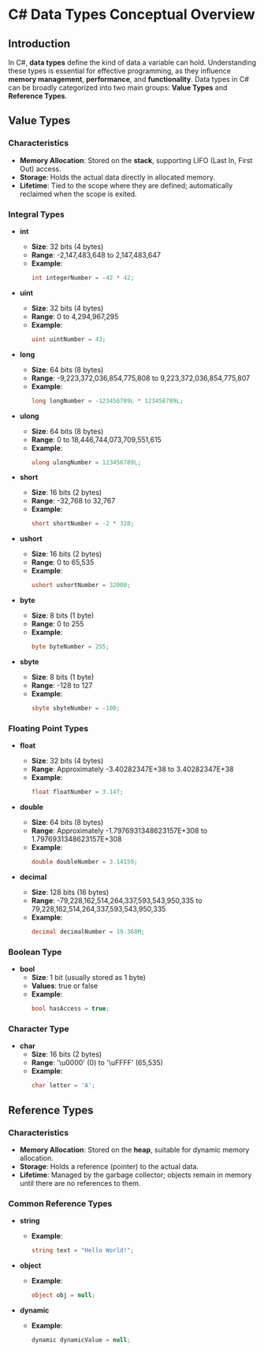 # C# Data Types Conceptual Overview

## Introduction

In C#, **data types** define the kind of data a variable can hold. 
Understanding these types is essential for effective programming, 
as they influence **memory management**, **performance**, and **functionality**. 
Data types in C# can be broadly categorized into two main groups: **Value Types** and **Reference Types**.

## Value Types

### Characteristics

- **Memory Allocation**: Stored on the **stack**, supporting LIFO (Last In, First Out) access.
- **Storage**: Holds the actual data directly in allocated memory.
- **Lifetime**: Tied to the scope where they are defined; automatically reclaimed when the scope is exited.

### Integral Types

- **int**
  - **Size**: 32 bits (4 bytes)
  - **Range**: -2,147,483,648 to 2,147,483,647
  - **Example**:
    ```csharp
    int integerNumber = -42 * 42;
    ```

- **uint**
  - **Size**: 32 bits (4 bytes)
  - **Range**: 0 to 4,294,967,295
  - **Example**:
    ```csharp
    uint uintNumber = 43;
    ```

- **long**
  - **Size**: 64 bits (8 bytes)
  - **Range**: -9,223,372,036,854,775,808 to 9,223,372,036,854,775,807
  - **Example**:
    ```csharp
    long longNumber = -123456789L * 123456789L;
    ```

- **ulong**
  - **Size**: 64 bits (8 bytes)
  - **Range**: 0 to 18,446,744,073,709,551,615
  - **Example**:
    ```csharp
    ulong ulongNumber = 123456789L;
    ```

- **short**
  - **Size**: 16 bits (2 bytes)
  - **Range**: -32,768 to 32,767
  - **Example**:
    ```csharp
    short shortNumber = -2 * 320;
    ```

- **ushort**
  - **Size**: 16 bits (2 bytes)
  - **Range**: 0 to 65,535
  - **Example**:
    ```csharp
    ushort ushortNumber = 32000;
    ```

- **byte**
  - **Size**: 8 bits (1 byte)
  - **Range**: 0 to 255
  - **Example**:
    ```csharp
    byte byteNumber = 255;
    ```

- **sbyte**
  - **Size**: 8 bits (1 byte)
  - **Range**: -128 to 127
  - **Example**:
    ```csharp
    sbyte sbyteNumber = -100;
    ```

### Floating Point Types

- **float**
  - **Size**: 32 bits (4 bytes)
  - **Range**: Approximately -3.40282347E+38 to 3.40282347E+38
  - **Example**:
    ```csharp
    float floatNumber = 3.14f;
    ```

- **double**
  - **Size**: 64 bits (8 bytes)
  - **Range**: Approximately -1.7976931348623157E+308 to 1.7976931348623157E+308
  - **Example**:
    ```csharp
    double doubleNumber = 3.14159;
    ```

- **decimal**
  - **Size**: 128 bits (16 bytes)
  - **Range**: -79,228,162,514,264,337,593,543,950,335 to 79,228,162,514,264,337,593,543,950,335
  - **Example**:
    ```csharp
    decimal decimalNumber = 19.368M;
    ```

### Boolean Type

- **bool**
  - **Size**: 1 bit (usually stored as 1 byte)
  - **Values**: true or false
  - **Example**:
    ```csharp
    bool hasAccess = true;
    ```

### Character Type

- **char**
  - **Size**: 16 bits (2 bytes)
  - **Range**: '\u0000' (0) to '\uFFFF' (65,535)
  - **Example**:
    ```csharp
    char letter = 'A';
    ```

## Reference Types

### Characteristics

- **Memory Allocation**: Stored on the **heap**, suitable for dynamic memory allocation.
- **Storage**: Holds a reference (pointer) to the actual data.
- **Lifetime**: Managed by the garbage collector; objects remain in memory until there are no references to them.

### Common Reference Types

- **string**
  - **Example**:
    ```csharp
    string text = "Hello World!";
    ```

- **object**
  - **Example**:
    ```csharp
    object obj = null;
    ```

- **dynamic**
  - **Example**:
    ```csharp
    dynamic dynamicValue = null;
    ```